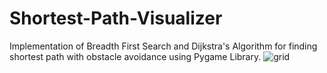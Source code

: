 # Shortest-Path-Visualizer

Implementation of Breadth First Search and Dijkstra's Algorithm for finding shortest path with obstacle avoidance using Pygame Library.
![grid](https://user-images.githubusercontent.com/58325870/70392706-fe80b900-1a0c-11ea-8402-2e9fe39f5b64.jpg)
